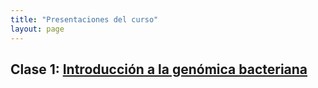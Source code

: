 ```yaml
---
title: "Presentaciones del curso"
layout: page
---
```


## Clase 1: [Introducción a la genómica bacteriana] 

[Introducción a la genómica bacteriana]: https://github.com/braddmg/ProkGen/blob/main/Clases/Clase_1.pdf
[jekyll-gh]:   https://github.com/jekyll/jekyll
[jekyll-talk]: https://talk.jekyllrb.com/

